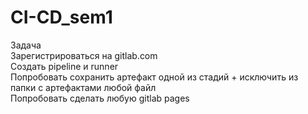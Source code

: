 # CI-CD_sem1

Задача   
Зарегистрироваться на gitlab.com   
Создать pipeline и runner   
Попробовать сохранить артефакт одной из стадий + исключить из папки с артефактами любой файл   
Попробовать сделать любую gitlab pages   











